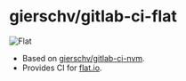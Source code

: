 # gierschv/gitlab-ci-flat

![Flat](https://raw.github.com/FlatIO/flat/master/public/img/logo-header.png)

- Based on [gierschv/gitlab-ci-nvm](https://index.docker.io/u/gierschv/gitlab-ci-nvm/).
- Provides CI for [flat.io](https://github.com/FlatIO/flat).